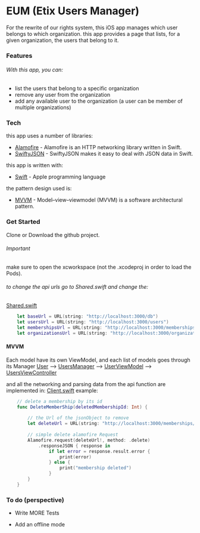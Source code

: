 # EUM (Etix Users Manager)



For the rewrite of our rights system, this iOS app manages which user belongs to which organization.
this app provides a page that lists, for a given organization, the users that belong to it.
### Features
###### With this app, you can: 
  - list the users that belong to a specific organization
  - remove any user from the organization 
  - add any available user to the organization (a user can be member of multiple organizations) 

### Tech

this app uses a number of libraries:
* [Alamofire] - Alamofire is an HTTP networking library written in Swift.
* [SwiftyJSON] - SwiftyJSON makes it easy to deal with JSON data in Swift.

this app is written with:
* [Swift] - Apple programming language

the pattern design used is:
* [MVVM] - Model–view–viewmodel (MVVM) is a software architectural pattern.



### Get Started
Clone or Download the github project.
###### Important
make sure to open the xcworkspace (not the .xcodeproj in order to load the Pods).
###### to change the api urls go to Shared.swift and change the:
[Shared.swift]
```swift
    let baseUrl = URL(string: "http://localhost:3000/db")                       
    let usersUrl = URL(string: "http://localhost:3000/users")                  
    let membershipsUrl = URL(string: "http://localhost:3000/memberships")  
    let organizationsUrl = URL(string: "http://localhost:3000/organizations") 
```

#### MVVM

Each model have its own ViewModel, and each list of models goes through its Manager
  [User]  -->  [UsersManager] --> [UserViewModel]  --> [UsersViewController]

and all the networking and parsing data from the api function are implemented in:
[Client.swift]
example:
```swift
    // delete a membership by its id
    func DeleteMemberShip(deletedMembershipId: Int) {
        
        // the Url of the jsonObject to remove
        let deleteUrl = URL(string: "http://localhost:3000/memberships/\(deletedMembershipId)")
        
        // simple delete alamofire Request
        Alamofire.request(deleteUrl!, method: .delete)
            .responseJSON { response in
                if let error = response.result.error {
                    print(error)
                } else {
                    print("membership deleted")
                }
        }
    }
```
 
### To do (perspective)

 - Write MORE Tests
 - Add an offline mode

   [Client.swift]: <https://github.com/YassineHa/Etix-MemberShip-Manager/blob/master/EUM/Client.swift>
   [UsersViewController]: <https://github.com/YassineHa/Etix-MemberShip-Manager/blob/master/EUM/UsersViewController.swift>
   [UsersManager]: <https://github.com/YassineHa/Etix-MemberShip-Manager/blob/master/EUM/UsersManager.swift>
   [UserViewModel]: <https://github.com/YassineHa/Etix-MemberShip-Manager/blob/master/EUM/UserViewModel.swift>
   [User]: <https://github.com/YassineHa/Etix-MemberShip-Manager/blob/master/EUM/User.swift>
   [Shared.swift]: <https://github.com/YassineHa/Etix-MemberShip-Manager/blob/master/EUM/Shared.swift>
   [MVVM]: <https://fr.wikipedia.org/wiki/Modèle-vue-vue_modèle>
   [Swift]: <https://swift.org>
   [SwiftyJSON]: <https://github.com/SwiftyJSON/SwiftyJSON>
   [Alamofire]: <https://github.com/Alamofire/Alamofire>

